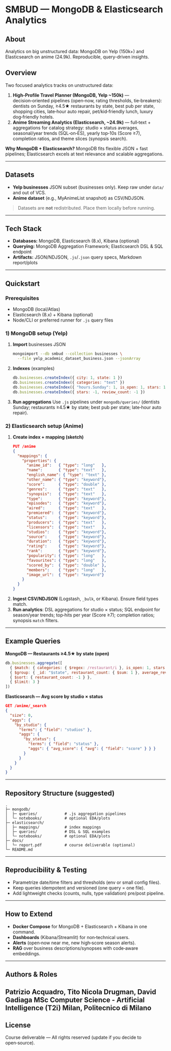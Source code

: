 # SMBUD — MongoDB & Elasticsearch Analytics

## About
Analytics on big unstructured data: MongoDB on Yelp (150k+) and Elasticsearch on anime (24.9k). Reproducible, query-driven insights.

## Overview
Two focused analytics tracks on unstructured data:

1. **High‑Profile Travel Planner (MongoDB, Yelp ~150k)** — decision‑oriented pipelines (open‑now, rating thresholds, tie‑breakers): dentists on Sunday, ≥4.5★ restaurants by state, best pub per state, shopping cities, late‑hour auto repair, pet/kid‑friendly lunch, luxury dog‑friendly hotels.
2. **Anime Streaming Analytics (Elasticsearch, ~24.9k)** — full‑text + aggregations for catalog strategy: studio × status averages, seasonal/year trends (SQL‑on‑ES), yearly top‑10s (Score ≥7), completion ratios, and theme slices (synopsis search).

**Why MongoDB + Elasticsearch?** MongoDB fits flexible JSON + fast pipelines; Elasticsearch excels at text relevance and scalable aggregations.

---

## Datasets
- **Yelp businesses** JSON subset (businesses only). Keep raw under `data/` and out of VCS.
- **Anime dataset** (e.g., MyAnimeList snapshot) as CSV/NDJSON.

> Datasets are **not** redistributed. Place them locally before running.

---

## Tech Stack
- **Databases:** MongoDB, Elasticsearch (8.x), Kibana (optional)
- **Querying:** MongoDB Aggregation Framework; Elasticsearch DSL & SQL endpoint
- **Artifacts:** JSON/NDJSON, `.js`/`.json` query specs, Markdown report/plots

---

## Quickstart

### Prerequisites
- MongoDB (local/Atlas)
- Elasticsearch (8.x) + Kibana (optional)
- Node/CLI or preferred runner for `.js` query files

### 1) MongoDB setup (Yelp)
1. **Import** businesses JSON
   ```bash
   mongoimport --db smbud --collection businesses \
     --file yelp_academic_dataset_business.json --jsonArray
   ```
2. **Indexes** (examples)
   ```js
   db.businesses.createIndex({ city: 1, state: 1 })
   db.businesses.createIndex({ categories: "text" })
   db.businesses.createIndex({ "hours.Sunday": 1, is_open: 1, stars: 1 })
   db.businesses.createIndex({ stars: -1, review_count: -1 })
   ```
3. **Run aggregations**
   Use `.js` pipelines under `mongodb/queries/` (dentists Sunday; restaurants ≥4.5★ by state; best pub per state; late‑hour auto repair).

### 2) Elasticsearch setup (Anime)
1. **Create index + mapping (sketch)**
   ```json
   PUT /anime
   {
     "mappings": {
       "properties": {
         "anime_id":   { "type": "long"   },
         "name":       { "type": "text"   },
         "english_name": { "type": "text" },
         "other_name": { "type": "keyword"},
         "score":      { "type": "double" },
         "genres":     { "type": "text"   },
         "synopsis":   { "type": "text"   },
         "type":       { "type": "keyword"},
         "episodes":   { "type": "keyword"},
         "aired":      { "type": "text"   },
         "premiered":  { "type": "keyword"},
         "status":     { "type": "keyword"},
         "producers":  { "type": "text"   },
         "licensors":  { "type": "text"   },
         "studios":    { "type": "keyword"},
         "source":     { "type": "keyword"},
         "duration":   { "type": "keyword"},
         "rating":     { "type": "keyword"},
         "rank":       { "type": "keyword"},
         "popularity": { "type": "long"   },
         "favourites": { "type": "long"   },
         "scored_by":  { "type": "double" },
         "members":    { "type": "long"   },
         "image_url":  { "type": "keyword"}
       }
     }
   }
   ```
2. **Ingest CSV/NDJSON** (Logstash, `_bulk`, or Kibana). Ensure field types match.
3. **Run analytics**: DSL aggregations for studio × status; SQL endpoint for season/year trends; top‑hits per year (Score ≥7); completion ratios; synopsis `match` filters.

---

## Example Queries

**MongoDB — Restaurants ≥4.5★ by state (open)**
```js
db.businesses.aggregate([
  { $match: { categories: { $regex: /restaurant/i }, is_open: 1, stars: { $gte: 4.5 } } },
  { $group: { _id: "$state", restaurant_count: { $sum: 1 }, average_reviews: { $avg: "$review_count" } } },
  { $sort: { restaurant_count: -1 } },
  { $limit: 3 }
])
```

**Elasticsearch — Avg score by studio × status**
```json
GET /anime/_search
{
  "size": 0,
  "aggs": {
    "by_studio": {
      "terms": { "field": "studios" },
      "aggs": {
        "by_status": {
          "terms": { "field": "status" },
          "aggs": { "avg_score": { "avg": { "field": "score" } } }
        }
      }
    }
  }
}
```

---

## Repository Structure (suggested)
```
.
├─ mongodb/
│  ├─ queries/            # .js aggregation pipelines
│  └─ notebooks/          # optional EDA/plots
├─ elasticsearch/
│  ├─ mappings/           # index mappings
│  ├─ queries/            # DSL & SQL examples
│  └─ notebooks/          # optional EDA/plots
├─ docs/
│  └─ report.pdf          # course deliverable (optional)
└─ README.md
```

---

## Reproducibility & Testing
- Parametrize date/time filters and thresholds (env or small config files).
- Keep queries idempotent and versioned (one query = one file).
- Add lightweight checks (counts, nulls, type validation) pre/post pipeline.

---

## How to Extend
- **Docker Compose** for MongoDB + Elasticsearch + Kibana in one command.
- **Dashboards** (Kibana/Streamlit) for non‑technical users.
- **Alerts** (open‑now near me, new high‑score season alerts).
- **RAG** over business descriptions/synopses with code‑aware embeddings.

---

## Authors & Roles
**Patrizio Acquadro, Tito Nicola Drugman, David Gadiaga**
MSc Computer Science - Artificial Intelligence (T2i)
Milan, Politecnico di Milano
---

## License
Course deliverable — All rights reserved (update if you decide to open‑source).
